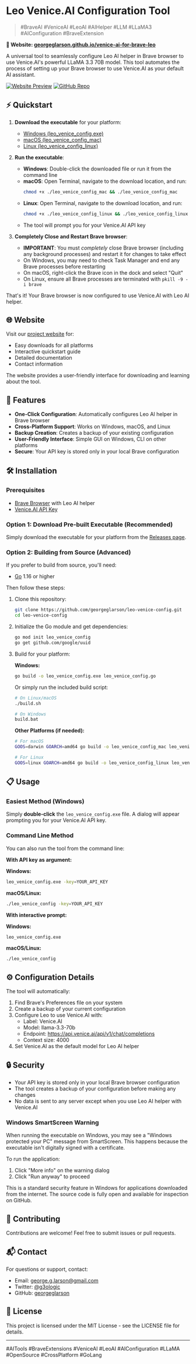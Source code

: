 # Leo Venice.AI Configuration Tool

> #BraveAI #VeniceAI #LeoAI #AIHelper #LLM #LLaMA3 #AIConfiguration #BraveExtension

**📱 Website: [georgeglarson.github.io/venice-ai-for-brave-leo](https://georgeglarson.github.io/venice-ai-for-brave-leo)**

A universal tool to seamlessly configure Leo AI helper in Brave browser to use Venice.AI's powerful LLaMA 3.3 70B model. This tool automates the process of setting up your Brave browser to use Venice.AI as your default AI assistant.

[![Website Preview](https://img.shields.io/badge/View_Website-blue?style=for-the-badge&logo=github)](https://georgeglarson.github.io/venice-ai-for-brave-leo)
[![GitHub Repo](https://img.shields.io/badge/GitHub_Repo-black?style=for-the-badge&logo=github)](https://github.com/georgeglarson/venice-ai-for-brave-leo)

## ⚡ Quickstart

1. **Download the executable** for your platform:
   - [Windows (leo_venice_config.exe)](https://github.com/georgeglarson/venice-ai-for-brave-leo/releases/latest/download/leo_venice_config.exe)
   - [macOS (leo_venice_config_mac)](https://github.com/georgeglarson/venice-ai-for-brave-leo/releases/latest/download/leo_venice_config_mac)
   - [Linux (leo_venice_config_linux)](https://github.com/georgeglarson/venice-ai-for-brave-leo/releases/latest/download/leo_venice_config_linux)

2. **Run the executable**:
   - **Windows**: Double-click the downloaded file or run it from the command line
   - **macOS**: Open Terminal, navigate to the download location, and run:
     ```bash
     chmod +x ./leo_venice_config_mac && ./leo_venice_config_mac
     ```
   - **Linux**: Open Terminal, navigate to the download location, and run:
     ```bash
     chmod +x ./leo_venice_config_linux && ./leo_venice_config_linux
     ```
   - The tool will prompt you for your Venice.AI API key

3. **Completely Close and Restart Brave browser**:
   - **IMPORTANT**: You must *completely* close Brave browser (including any background processes) and restart it for changes to take effect
   - On Windows, you may need to check Task Manager and end any Brave processes before restarting
   - On macOS, right-click the Brave icon in the dock and select "Quit"
   - On Linux, ensure all Brave processes are terminated with `pkill -9 -i brave`

That's it! Your Brave browser is now configured to use Venice.AI with Leo AI helper.

## 🌐 Website

Visit our [project website](https://georgeglarson.github.io/venice-ai-for-brave-leo) for:
- Easy downloads for all platforms
- Interactive quickstart guide
- Detailed documentation
- Contact information

The website provides a user-friendly interface for downloading and learning about the tool.

## 🚀 Features

- **One-Click Configuration**: Automatically configures Leo AI helper in Brave browser
- **Cross-Platform Support**: Works on Windows, macOS, and Linux
- **Backup Creation**: Creates a backup of your existing configuration
- **User-Friendly Interface**: Simple GUI on Windows, CLI on other platforms
- **Secure**: Your API key is stored only in your local Brave configuration

## 🛠️ Installation

### Prerequisites

- [Brave Browser](https://brave.com/download/) with Leo AI helper
- [Venice.AI API Key](https://venice.ai/settings/api)

### Option 1: Download Pre-built Executable (Recommended)

Simply download the executable for your platform from the [Releases page](https://github.com/georgeglarson/leo-venice-config/releases/latest).

### Option 2: Building from Source (Advanced)

If you prefer to build from source, you'll need:
- [Go](https://golang.org/dl/) 1.16 or higher

Then follow these steps:

1. Clone this repository:
   ```bash
   git clone https://github.com/georgeglarson/leo-venice-config.git
   cd leo-venice-config
   ```

2. Initialize the Go module and get dependencies:
   ```bash
   go mod init leo_venice_config
   go get github.com/google/uuid
   ```

3. Build for your platform:

   **Windows:**
   ```bash
   go build -o leo_venice_config.exe leo_venice_config.go
   ```

   Or simply run the included build script:
   ```bash
   # On Linux/macOS
   ./build.sh

   # On Windows
   build.bat
   ```

   **Other Platforms (if needed):**
   ```bash
   # For macOS
   GOOS=darwin GOARCH=amd64 go build -o leo_venice_config_mac leo_venice_config.go

   # For Linux
   GOOS=linux GOARCH=amd64 go build -o leo_venice_config_linux leo_venice_config.go
   ```

## 📋 Usage

### Easiest Method (Windows)

Simply **double-click** the `leo_venice_config.exe` file. A dialog will appear prompting you for your Venice.AI API key.

### Command Line Method

You can also run the tool from the command line:

**With API key as argument:**

**Windows:**
```bash
leo_venice_config.exe -key=YOUR_API_KEY
```

**macOS/Linux:**
```bash
./leo_venice_config -key=YOUR_API_KEY
```

**With interactive prompt:**

**Windows:**
```bash
leo_venice_config.exe
```

**macOS/Linux:**
```bash
./leo_venice_config
```

## ⚙️ Configuration Details

The tool will automatically:

1. Find Brave's Preferences file on your system
2. Create a backup of your current configuration
3. Configure Leo to use Venice.AI with:
   - Label: Venice.AI
   - Model: llama-3.3-70b
   - Endpoint: https://api.venice.ai/api/v1/chat/completions
   - Context size: 4000
4. Set Venice.AI as the default model for Leo AI helper

## 🔒 Security

- Your API key is stored only in your local Brave browser configuration
- The tool creates a backup of your configuration before making any changes
- No data is sent to any server except when you use Leo AI helper with Venice.AI

### Windows SmartScreen Warning

When running the executable on Windows, you may see a "Windows protected your PC" message from SmartScreen. This happens because the executable isn't digitally signed with a certificate.

To run the application:
1. Click "More info" on the warning dialog
2. Click "Run anyway" to proceed

This is a standard security feature in Windows for applications downloaded from the internet. The source code is fully open and available for inspection on GitHub.

## 🤝 Contributing

Contributions are welcome! Feel free to submit issues or pull requests.

## 📬 Contact

For questions or support, contact:
- Email: george.g.larson@gmail.com
- Twitter: [@g3ologic](https://twitter.com/g3ologic)
- GitHub: [georgeglarson](https://github.com/georgeglarson)

## 📄 License

This project is licensed under the MIT License - see the LICENSE file for details.

---

#AITools #BraveExtensions #VeniceAI #LeoAI #AIConfiguration #LLaMA #OpenSource #CrossPlatform #GoLang
